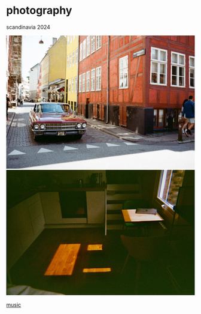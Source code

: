 # photography

scandinavia 2024

![Classic car in Copenhagen!](/content/0007_2A.jpg "classic car in copenhagen")
![](/content/0001_1.jpeg)

[music](/music.md)
